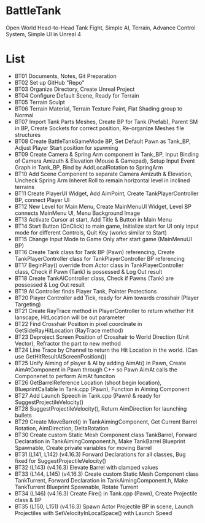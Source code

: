 # BattleTank
Open World Head-to-Head Tank Fight, Simple AI, Terrain, Advance Control System, Simple UI in Unreal 4

# List
* BT01 Documents, Notes, Git Preparation
* BT02 Set up GitHub "Repo"
* BT03 Organize Directory, Create Unreal Project
* BT04 Configure Default Scene, Ready for Terrain
* BT05 Terrain Sculpt
* BT06 Terrain Material, Terrain Texture Paint, Flat Shading group to Normal
* BT07 Import Tank Parts Meshes, Create BP for Tank (Prefab), Parent SM in BP, Create Sockets for correct position, Re-organize Meshes file structures
* BT08 Create BattleTankGameMode BP, Set Default Pawn as Tank_BP, Adjust Player Start position for spawning
* BT09 Create Camera & Spring Arm component in Tank_BP, 
    Input Binding of Camera Amizuth & Elevation (Mouse & Gamepad),
    Setup Input Event Graph in Tank_BP, Bind by AddLocalRotation to SpringArm
* BT10 Add Scene Component to separate Camera Amizuth & Elevation, Uncheck Spring Arm Inheret Roll to remain horizontal level in inclined terrains
* BT11 Create PlayerUI Widget, Add AimPoint, Create TankPlayerController BP, connect Player UI
* BT12 New Level for Main Menu, Create MainMenuUI Widget, Level BP connects MainMenu UI, Menu Background Image 
* BT13 Activate Cursor at start, Add Title & Button in Main Menu
* BT14 Start Button (OnClick) to main game, 
    Initialize start for UI only input mode for different Controls,
    Quit Key (works similar to Start)
* BT15 Change Input Mode to Game Only after start game (MainMenuUI BP)
* BT16 Create Tank class for Tank BP (Pawn) referencing, Create TankPlayerController class for TankPlayerController BP referencing
* BT17 BeginPlay() override from Actor class in TankPlayerController class,
    Check if Pawn (Tank) is possessed & Log Out result 
* BT18 Create TankAIController class, Check if Pawns (Tank) are possessed & Log Out result 
* BT19 AI Controller finds Player Tank, Pointer Protections 
* BT20 Player Controller add Tick, ready for Aim towards crosshair (Player Targeting) 
* BT21 Create RayTrace method in PlayerController to return whether Hit lanscape, HitLocation will be out parameter 
* BT22 Find Crosshair Position in pixel coordinate in GetSideRayHitLocation (RayTrace method)
* BT23 Deproject Screen Position of Crosshair to World Direction (Unit Vector), Refractor the part to new method
* BT24 Line Trace by Channel to return the Hit Location in the world. (Can use GetHitResultAtScreenPosition())
* BT25 Unify Aiming of player & AI by adding AimAt() in Pawn, Create AimAtComponent in Pawn through C++ so Pawn AimAt calls the Componenet to perform AimAt funciton
* BT26 GetBarrelReference Location (shoot begin location), BlueprintCallable in Tank.cpp (Pawn), Function in Aiming Component 
* BT27 Add Launch Speech in Tank.cpp (Pawn) & ready for SuggestProjectileVelocity()
* BT28 SuggestProjectileVelocity(), Return AimDirection for launching bullets
* BT29 Create MoveBarrel() in TankAimingComponent, Get Current Barrel Rotation, AimDirection, DeltaRotation
* BT30 Create custom Static Mesh Component class TankBarrel, 
    Forward Declaration in TankAimingComponent.h, 
    Make TankBarrel Blueprint Spawnable, 
    Create private variables for moving Barrel
* BT31 (L141, L142) (v4.16.3) Forward Declarations for all classes, Bug fixed for SuggestProjectileVelocity()
* BT32 (L143) (v4.16.3) Elevate Barrel with clamped values
* BT33 (L144, L145) (v4.16.3) Create custom Static Mesh Component class TankTurrent, 
    Forward Declaration in TankAimingComponent.h, 
    Make TankTurrent Blueprint Spawnable, 
    Rotate Turrent
* BT34 (L146) (v4.16.3) Create Fire() in Tank.cpp (Pawn), Create Projectile class & BP
* BT35 (L150, L151) (v4.16.3) Spawn Actor Projectile BP in scene, Launch Projectiles with SetVelocityInLocalSpace() with Launch Speed
